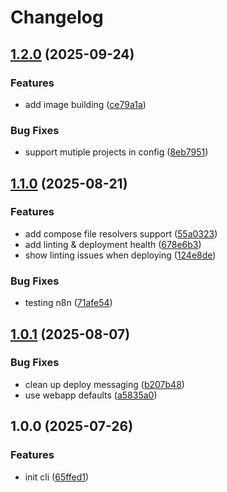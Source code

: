 # Changelog

## [1.2.0](https://github.com/portwaydev/cli/compare/v1.1.0...v1.2.0) (2025-09-24)


### Features

* add image building ([ce79a1a](https://github.com/portwaydev/cli/commit/ce79a1af084e3560d16f3684aac2a159a6c5cd12))


### Bug Fixes

* support mutiple projects in config ([8eb7951](https://github.com/portwaydev/cli/commit/8eb7951d2bb371258a6c99210c6592bf667c3187))

## [1.1.0](https://github.com/portwaydev/cli/compare/v1.0.1...v1.1.0) (2025-08-21)


### Features

* add compose file resolvers support ([55a0323](https://github.com/portwaydev/cli/commit/55a0323dd83315afd79f9f5bb99eeef0ed2bf514))
* add linting & deployment health ([678e6b3](https://github.com/portwaydev/cli/commit/678e6b3d6fa735d14a16f3ec79633c6c6d1dbd8a))
* show linting issues when deploying ([124e8de](https://github.com/portwaydev/cli/commit/124e8de21a04e11ddf3e5e24af8d7fe0db0f3672))


### Bug Fixes

* testing n8n ([71afe54](https://github.com/portwaydev/cli/commit/71afe54bc0d71c2e5e7c3011a049b983230457a3))

## [1.0.1](https://github.com/portwaydev/cli/compare/v1.0.0...v1.0.1) (2025-08-07)


### Bug Fixes

* clean up deploy messaging ([b207b48](https://github.com/portwaydev/cli/commit/b207b48592b01bef087cb1d83c4a44930c11ade7))
* use webapp defaults ([a5835a0](https://github.com/portwaydev/cli/commit/a5835a00864d6e7128218aaaa19b0fd869696ec8))

## 1.0.0 (2025-07-26)


### Features

* init cli ([65ffed1](https://github.com/portwaydev/cli/commit/65ffed1c04b4f3401abdd4be493dff82191303a7))
